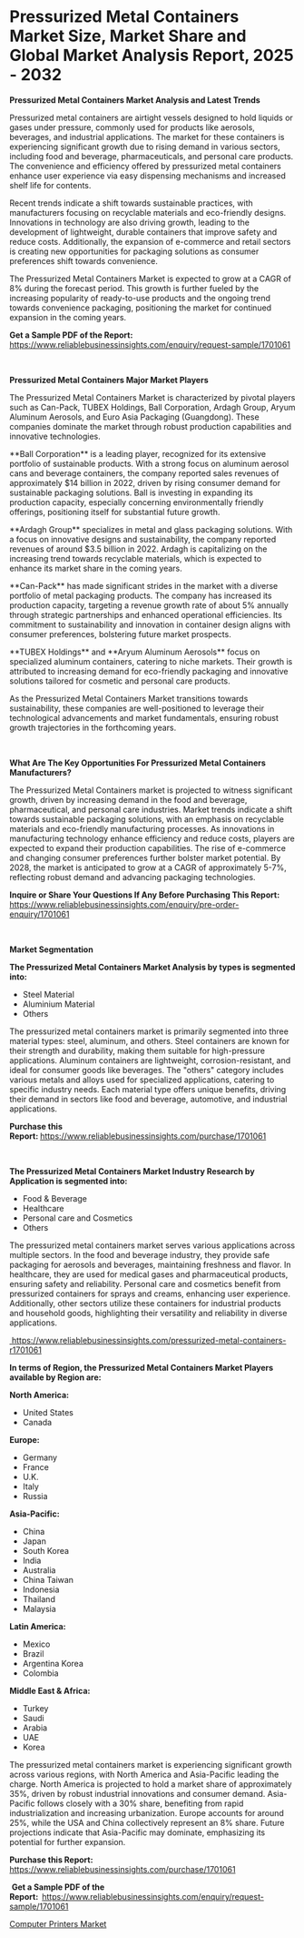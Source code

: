<p><h1>Pressurized Metal Containers Market Size, Market Share and Global Market Analysis Report, 2025 - 2032</h1></p><p><strong>Pressurized Metal Containers Market Analysis and Latest Trends</strong></p>
<p><p>Pressurized metal containers are airtight vessels designed to hold liquids or gases under pressure, commonly used for products like aerosols, beverages, and industrial applications. The market for these containers is experiencing significant growth due to rising demand in various sectors, including food and beverage, pharmaceuticals, and personal care products. The convenience and efficiency offered by pressurized metal containers enhance user experience via easy dispensing mechanisms and increased shelf life for contents.</p><p>Recent trends indicate a shift towards sustainable practices, with manufacturers focusing on recyclable materials and eco-friendly designs. Innovations in technology are also driving growth, leading to the development of lightweight, durable containers that improve safety and reduce costs. Additionally, the expansion of e-commerce and retail sectors is creating new opportunities for packaging solutions as consumer preferences shift towards convenience.</p><p>The Pressurized Metal Containers Market is expected to grow at a CAGR of 8% during the forecast period. This growth is further fueled by the increasing popularity of ready-to-use products and the ongoing trend towards convenience packaging, positioning the market for continued expansion in the coming years.</p></p>
<p><strong>Get a Sample PDF of the Report:&nbsp;</strong> <a href="https://www.reliablebusinessinsights.com/enquiry/request-sample/1701061?utm_campaign=2752&utm_medium=2&utm_source=Github&utm_content=ia&utm_term=27032025&utm_id=pressurized-metal-containers">https://www.reliablebusinessinsights.com/enquiry/request-sample/1701061</a></p>
<p>&nbsp;</p>
<p><strong>Pressurized Metal Containers Major Market Players</strong></p>
<p><p>The Pressurized Metal Containers Market is characterized by pivotal players such as Can-Pack, TUBEX Holdings, Ball Corporation, Ardagh Group, Aryum Aluminum Aerosols, and Euro Asia Packaging (Guangdong). These companies dominate the market through robust production capabilities and innovative technologies.</p><p>**Ball Corporation** is a leading player, recognized for its extensive portfolio of sustainable products. With a strong focus on aluminum aerosol cans and beverage containers, the company reported sales revenues of approximately $14 billion in 2022, driven by rising consumer demand for sustainable packaging solutions. Ball is investing in expanding its production capacity, especially concerning environmentally friendly offerings, positioning itself for substantial future growth.</p><p>**Ardagh Group** specializes in metal and glass packaging solutions. With a focus on innovative designs and sustainability, the company reported revenues of around $3.5 billion in 2022. Ardagh is capitalizing on the increasing trend towards recyclable materials, which is expected to enhance its market share in the coming years.</p><p>**Can-Pack** has made significant strides in the market with a diverse portfolio of metal packaging products. The company has increased its production capacity, targeting a revenue growth rate of about 5% annually through strategic partnerships and enhanced operational efficiencies. Its commitment to sustainability and innovation in container design aligns with consumer preferences, bolstering future market prospects.</p><p>**TUBEX Holdings** and **Aryum Aluminum Aerosols** focus on specialized aluminum containers, catering to niche markets. Their growth is attributed to increasing demand for eco-friendly packaging and innovative solutions tailored for cosmetic and personal care products.</p><p>As the Pressurized Metal Containers Market transitions towards sustainability, these companies are well-positioned to leverage their technological advancements and market fundamentals, ensuring robust growth trajectories in the forthcoming years.</p></p>
<p>&nbsp;</p>
<p><strong>What Are The Key Opportunities For Pressurized Metal Containers Manufacturers?</strong></p>
<p><p>The Pressurized Metal Containers market is projected to witness significant growth, driven by increasing demand in the food and beverage, pharmaceutical, and personal care industries. Market trends indicate a shift towards sustainable packaging solutions, with an emphasis on recyclable materials and eco-friendly manufacturing processes. As innovations in manufacturing technology enhance efficiency and reduce costs, players are expected to expand their production capabilities. The rise of e-commerce and changing consumer preferences further bolster market potential. By 2028, the market is anticipated to grow at a CAGR of approximately 5-7%, reflecting robust demand and advancing packaging technologies.</p></p>
<p><strong>Inquire or Share Your Questions If Any Before Purchasing This Report:</strong> <a href="https://www.reliablebusinessinsights.com/enquiry/pre-order-enquiry/1701061?utm_campaign=2752&utm_medium=2&utm_source=Github&utm_content=ia&utm_term=27032025&utm_id=pressurized-metal-containers">https://www.reliablebusinessinsights.com/enquiry/pre-order-enquiry/1701061</a></p>
<p>&nbsp;</p>
<p><strong>Market Segmentation</strong></p>
<p><strong>The Pressurized Metal Containers Market Analysis by types is segmented into:</strong></p>
<p><ul><li>Steel Material</li><li>Aluminium Material</li><li>Others</li></ul></p>
<p><p>The pressurized metal containers market is primarily segmented into three material types: steel, aluminum, and others. Steel containers are known for their strength and durability, making them suitable for high-pressure applications. Aluminum containers are lightweight, corrosion-resistant, and ideal for consumer goods like beverages. The "others" category includes various metals and alloys used for specialized applications, catering to specific industry needs. Each material type offers unique benefits, driving their demand in sectors like food and beverage, automotive, and industrial applications.</p></p>
<p><strong>Purchase this Report:&nbsp;</strong><a href="https://www.reliablebusinessinsights.com/purchase/1701061?utm_campaign=2752&utm_medium=2&utm_source=Github&utm_content=ia&utm_term=27032025&utm_id=pressurized-metal-containers">https://www.reliablebusinessinsights.com/purchase/1701061</a></p>
<p>&nbsp;</p>
<p><strong>The Pressurized Metal Containers Market Industry Research by Application is segmented into:</strong></p>
<p><ul><li>Food & Beverage</li><li>Healthcare</li><li>Personal care and Cosmetics</li><li>Others</li></ul></p>
<p><p>The pressurized metal containers market serves various applications across multiple sectors. In the food and beverage industry, they provide safe packaging for aerosols and beverages, maintaining freshness and flavor. In healthcare, they are used for medical gases and pharmaceutical products, ensuring safety and reliability. Personal care and cosmetics benefit from pressurized containers for sprays and creams, enhancing user experience. Additionally, other sectors utilize these containers for industrial products and household goods, highlighting their versatility and reliability in diverse applications.</p></p>
<p><a href="https://www.reliablebusinessinsights.com/pressurized-metal-containers-r1701061?utm_campaign=2752&utm_medium=2&utm_source=Github&utm_content=ia&utm_term=27032025&utm_id=pressurized-metal-containers">&nbsp;https://www.reliablebusinessinsights.com/pressurized-metal-containers-r1701061</a></p>
<p><strong>In terms of Region, the Pressurized Metal Containers Market Players available by Region are:</strong></p>
<p>
    <p> <strong> North America: </strong>
        <ul>
            <li>United States</li>
            <li>Canada</li>
        </ul>
        </p> 
    <p> <strong> Europe: </strong>
        <ul>
            <li>Germany</li>
            <li>France</li>
            <li>U.K.</li>
            <li>Italy</li>
            <li>Russia</li>
        </ul>
        </p> 
    <p> <strong> Asia-Pacific: </strong>
        <ul>
            <li>China</li>
            <li>Japan</li>
            <li>South Korea</li>
            <li>India</li>
            <li>Australia</li>
            <li>China Taiwan</li>
            <li>Indonesia</li>
            <li>Thailand</li>
            <li>Malaysia</li>
        </ul>
        </p> 
    <p> <strong> Latin America: </strong>
        <ul>
            <li>Mexico</li>
            <li>Brazil</li>
            <li>Argentina Korea</li>
            <li>Colombia</li>
        </ul>
        </p> 
    <p> <strong> Middle East & Africa: </strong>
        <ul>
            <li>Turkey</li>
            <li>Saudi</li>
            <li>Arabia</li>
            <li>UAE</li>
            <li>Korea</li>
        </ul>
    </p>
    </p>
<p><p>The pressurized metal containers market is experiencing significant growth across various regions, with North America and Asia-Pacific leading the charge. North America is projected to hold a market share of approximately 35%, driven by robust industrial innovations and consumer demand. Asia-Pacific follows closely with a 30% share, benefiting from rapid industrialization and increasing urbanization. Europe accounts for around 25%, while the USA and China collectively represent an 8% share. Future projections indicate that Asia-Pacific may dominate, emphasizing its potential for further expansion.</p></p>
<p><strong>Purchase this Report: </strong><a href="https://www.reliablebusinessinsights.com/purchase/1701061?utm_campaign=2752&utm_medium=2&utm_source=Github&utm_content=ia&utm_term=27032025&utm_id=pressurized-metal-containers">https://www.reliablebusinessinsights.com/purchase/1701061</a></p>
<p>&nbsp;<strong>Get a Sample PDF of the Report:&nbsp;&nbsp;</strong><a href="https://www.reliablebusinessinsights.com/enquiry/request-sample/1701061?utm_campaign=2752&utm_medium=2&utm_source=Github&utm_content=ia&utm_term=27032025&utm_id=pressurized-metal-containers">https://www.reliablebusinessinsights.com/enquiry/request-sample/1701061</a></p>
<p><strong></strong></p>
<p><p><a href="https://github.com/zanoligarav/Market-Research-Report-List-1/blob/main/computer-printers-market.md?utm_campaign=2752&utm_medium=2&utm_source=Github&utm_content=ia&utm_term=27032025&utm_id=pressurized-metal-containers">Computer Printers Market</a></p></p>